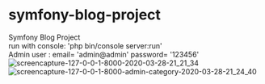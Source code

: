 # symfony-blog-project

Symfony Blog Project
<br>
run with console: 'php bin/console server:run'
<br>
Admin user : email= 'admin@admin' password= '123456'
![screencapture-127-0-0-1-8000-2020-03-28-21_21_34](https://user-images.githubusercontent.com/53342974/77831132-47848680-713e-11ea-8cc9-ca2eeedeb2b9.png)
![screencapture-127-0-0-1-8000-admin-category-2020-03-28-21_24_40](https://user-images.githubusercontent.com/53342974/77831146-6aaf3600-713e-11ea-8168-c2ac49a40d70.png)
